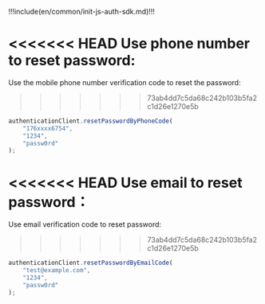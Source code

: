 !!!include(en/common/init-js-auth-sdk.md)!!!

<<<<<<< HEAD
Use phone number to reset password:
=======
Use the mobile phone number verification code to reset the password:
>>>>>>> 73ab4dd7c5da68c242b103b5fa2c1d26e1270e5b

```javascript
authenticationClient.resetPasswordByPhoneCode(
	"176xxxx6754",
	"1234",
	"passw0rd"
);
```

<<<<<<< HEAD
Use email to reset password：
=======
Use email verification code to reset password:
>>>>>>> 73ab4dd7c5da68c242b103b5fa2c1d26e1270e5b

```javascript
authenticationClient.resetPasswordByEmailCode(
	"test@example.com",
	"1234",
	"passw0rd"
);
```
